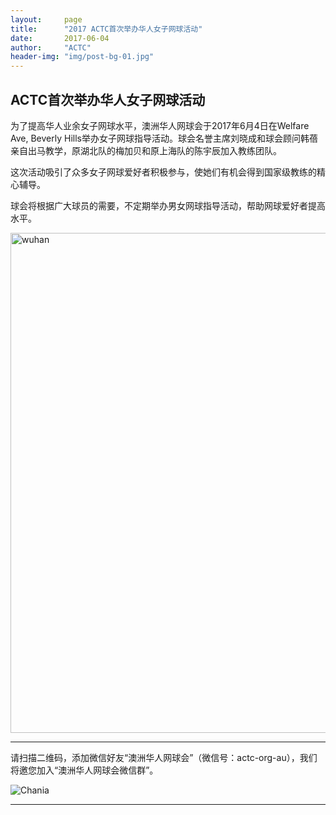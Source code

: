 ```yaml
---
layout:     page
title:      "2017 ACTC首次举办华人女子网球活动"
date:       2017-06-04
author:     "ACTC"
header-img: "img/post-bg-01.jpg"
---
```


<h2>ACTC首次举办华人女子网球活动</h2>

<p>为了提高华人业余女子网球水平，澳洲华人网球会于2017年6月4日在Welfare Ave, Beverly Hills举办女子网球指导活动。球会名誉主席刘晓成和球会顾问韩蓓亲自出马教学，原湖北队的梅加贝和原上海队的陈宇辰加入教练团队。</p>
<p>这次活动吸引了众多女子网球爱好者积极参与，使她们有机会得到国家级教练的精心辅导。</p>
<p>球会将根据广大球员的需要，不定期举办男女网球指导活动，帮助网球爱好者提高水平。</p>

<img class="img-responsive" src="https://c1.staticflickr.com/5/4230/35095748046_8e41c032ba_k.jpg" alt="wuhan" width="800" />

<hr>
<p>请扫描二维码，添加微信好友“澳洲华人网球会”（微信号：actc-org-au），我们将邀您加入“澳洲华人网球会微信群”。</p>
<div class="row">
  <div class="col-xs-offset-1 col-xs-10 col-sm-offset-2 col-sm-8 col-md-offset-2 col-md-8 col-lg-offset-2 col-lg-8">
    <img class="img-responsive" src="https://c5.staticflickr.com/9/8179/28251007604_30faf539bc_z.jpg" alt="Chania" />
  </div>
</div>
<hr>
